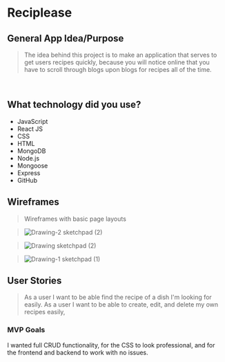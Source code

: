 # Reciplease
## General App Idea/Purpose<br />
>The idea behind this project is to make an application that serves to get users recipes quickly, because you will notice online that you have to scroll through blogs upon blogs for recipes all of the time.
<br />

## What technology did you use?
* JavaScript
* React JS
* CSS
* HTML
* MongoDB
* Node.js
* Mongoose
* Express
* GitHub
 
## Wireframes
> Wireframes with basic page layouts<br />

> ![Drawing-2 sketchpad (2)](https://media.git.generalassemb.ly/user/46402/files/7d7b71d0-7fc1-4929-9ec1-c3b82eb2dc8d)

> ![Drawing sketchpad (2)](https://media.git.generalassemb.ly/user/46402/files/86f0b8fe-95ac-4190-a6fb-7567c16d5047)

> ![Drawing-1 sketchpad (1)](https://media.git.generalassemb.ly/user/46402/files/6cc64a83-e71c-467c-8c9f-f6bdb8d85a6f)

## User Stories
> As a user I want to be able find the recipe of a dish I'm looking for easily.
> As a user I want to be able to create, edit, and delete my own recipes easily,
### MVP Goals
I wanted full CRUD functionality, for the CSS to look professional, and for the frontend and backend to work with no issues.
